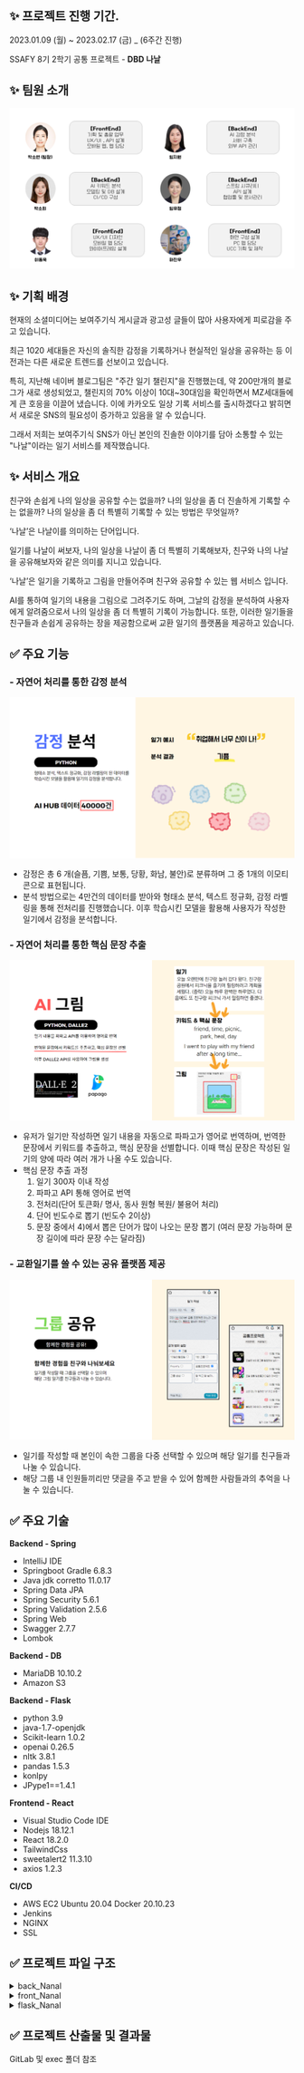 ## ✨ 프로젝트 진행 기간.

2023.01.09 (월) ~ 2023.02.17 (금) _ (6주간 진행)

SSAFY 8기 2학기 공통 프로젝트 - **DBD 나날**

## ✨ 팀원 소개

![team.png](exec/assets/2a5536d6937a810fc9e971e9872ac1a3bf7410c2.png)

## ✨ 기획 배경

현재의 소셜미디어는 보여주기식 게시글과 광고성 글들이 많아 사용자에게 피로감을 주고 있습니다.

최근 1020 세대들은 자신의 솔직한 감정을 기록하거나 현실적인 일상을 공유하는 등 이전과는 다른 새로운 트렌드를 선보이고 있습니다.

특히, 지난해 네이버 블로그팀은 "주간 일기 챌린지"을 진행했는데, 약 200만개의 블로그가 새로 생성되었고, 챌린지의 70% 이상이 10대~30대임을 확인하면서 MZ세대들에게 큰 호응을 이끌어 냈습니다. 이에 카카오도 일상 기록 서비스를 출시하겠다고 밝히면서 새로운 SNS의 필요성이 증가하고 있음을 알 수 있습니다.

그래서 저희는 보여주기식 SNS가 아닌 본인의 진솔한 이야기를 담아 소통할 수 있는 "나날"이라는 일기 서비스를 제작했습니다.

## ✨ 서비스 개요

친구와 손쉽게 나의 일상을 공유할 수는 없을까?
나의 일상을 좀 더 진솔하게 기록할 수는 없을까?
나의 일상을 좀 더 특별히 기록할 수 있는 방법은 무엇일까?

‘나날’은 나날이를 의미하는 단어입니다.

일기를 나날이 써보자, 나의 일상을 나날이 좀 더 특별히 기록해보자, 친구와 나의 나날을 공유해보자와 같은 의미를 지니고 있습니다.

‘나날’은 일기을 기록하고 그림을 만들어주며 친구와 공유할 수 있는 웹 서비스 입니다.

AI를 통하여 일기의 내용을 그림으로 그려주기도 하며, 그날의 감정을 분석하여 사용자에게 알려줌으로서 나의 일상을 좀 더 특별히 기록이 가능합니다. 또한, 이러한 일기들을 친구들과 손쉽게 공유하는 장을 제공함으로써 교환 일기의 플랫폼을 제공하고 있습니다.

## ✅ 주요 기능

### - 자연어 처리를 통한 감정 분석

![emotion.png](exec/assets/c25d12aef904a3b29e0e3dbd59d48e3ac097bfaa.png)

- 감정은 총 6 개(슬픔, 기쁨, 보통, 당황, 화남, 불안)로 분류하며 그 중 1개의 이모티콘으로 표현됩니다.
- 분석 방법으로는 4만건의 데이터를 받아와 형태소 분석, 텍스트 정규화, 감정 라벨링을 통해 전처리를 진행했습니다.
  이후 학습시킨 모델을 활용해 사용자가 작성한 일기에서 감정을 분석합니다.

### - 자연어 처리를 통한 핵심 문장 추출

![sentence.png](exec/assets/1cb5d7402fff873dee8fc7bc037101e759e78942.png)

- 유저가 일기만 작성하면 일기 내용을 자동으로 파파고가 영어로 번역하며, 번역한 문장에서 키워드를 추출하고, 핵심 문장을 선별합니다. 이때 핵심 문장은 작성된 일기의 양에 따라 여러 개가 나올 수도 있습니다.
- 핵심 문장 추출 과정
  1. 일기 300자 이내 작성
  2. 파파고 API 통해 영어로 번역
  3. 전처리(단어 토큰화/ 명사, 동사 원형 복원/ 불용어 처리)
  4. 단어 빈도수로 뽑기 (빈도수 2이상)
  5. 문장 중에서 4)에서 뽑은 단어가 많이 나오는 문장 뽑기
     (여러 문장 가능하며 문장 길이에 따라 문장 수는 달라짐)

### - 교환일기를 쓸 수 있는 공유 플랫폼 제공

![Untitled](exec/assets/5eb0fe1b8e93a3b654a64673765a2428f0fa20a9.png)

- 일기를 작성할 때 본인이 속한 그룹을 다중 선택할 수 있으며 해당 일기를 친구들과 나눌 수 있습니다.
- 해당 그룹 내 인원들끼리만 댓글을 주고 받을 수 있어 함께한 사람들과의 추억을 나눌 수 있습니다.

## ✅ 주요 기술

**Backend - Spring**

- IntelliJ IDE
- Springboot Gradle 6.8.3
- Java jdk corretto 11.0.17
- Spring Data JPA
- Spring Security 5.6.1
- Spring Validation 2.5.6
- Spring Web
- Swagger 2.7.7
- Lombok

**Backend - DB**

- MariaDB 10.10.2
- Amazon S3

**Backend - Flask**

- python 3.9
- java-1.7-openjdk
- Scikit-learn 1.0.2
- openai 0.26.5
- nltk 3.8.1
- pandas 1.5.3
- konlpy
- JPype1==1.4.1

**Frontend - React**

- Visual Studio Code IDE
- Nodejs 18.12.1
- React 18.2.0
- TailwindCss
- sweetalert2 11.3.10
- axios 1.2.3

**CI/CD**

- AWS EC2
  Ubuntu 20.04
  Docker 20.10.23
- Jenkins
- NGINX
- SSL

## ✅ 프로젝트 파일 구조

<details>
<summary>back_Nanal</summary>
<div markdown="1">

  ```
  📦nanal
 ┣ 📂config
 ┃ ┣ 📂common 
 ┃ ┣ 📂oauth  
 ┃ ┣ 📂security  
 ┣ 📂controller  
 ┣ 📂dto  
 ┣ 📂exception    
 ┣ 📂handler    
 ┣ 📂model  
 ┣ 📂PapagoAPI  
 ┣ 📂repository  
 ┣ 📂S3Uploader  
 ┣ 📂service
 ┗ 📜NanalApplication.java
  ```
  </div>
</details>

<details>
  <summary>front_Nanal</summary>
    <div markdown="1">

  ```
    📦src
    ┣ 📂components
    ┃ ┣ 📂account
    ┃ ┣ 📂another
    ┃ ┣ 📂diary
    ┃ ┣ 📂friend
    ┃ ┣ 📂group
    ┃ ┣ 📂mypage
    ┃ ┃ ┣ 📂profile
    ┃ ┃ ┣ 📂setting
    ┣ 📂config
    ┣ 📂main
    ┣ 📂src_assets
    ┃ ┣ 📂css
    ┃ ┣ 📂fonts
    ┃ ┗ 📂img
    ┃ ┃ ┣ 📂bookmark
    ┃ ┃ ┣ 📂bookmark-name
    ┃ ┃ ┣ 📂diary-img
    ┃ ┃ ┣ 📂emotion
    ┣ 📂store
    ┣ 📂webComponents
    ┃ ┣ 📂account
    ┃ ┣ 📂another
    ┃ ┣ 📂diary
    ┃ ┣ 📂friend
    ┃ ┣ 📂group
    ┃ ┣ 📂modal
    ┃ ┣ 📂setting
    ┣ 📜App.css
    ┣ 📜App.js
    ┣ 📜index.css
    ┣ 📜index.js
  ```

  </div>
  </details>
  
<details>
  <summary>flask_Nanal</summary>
    <div markdown="1">
    </div>
  </details>

      
      
## ✅ 프로젝트 산출물 및 결과물

GitLab 및 exec 폴더 참조
